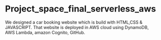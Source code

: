 # Project_space_final_serverless_aws
We designed a car booking website which is build with HTML,CSS & JAVASCRIPT.
That website is deployed in AWS cloud using DynamoDB, AWS Lambda, amazon Cognito, GitHub.
